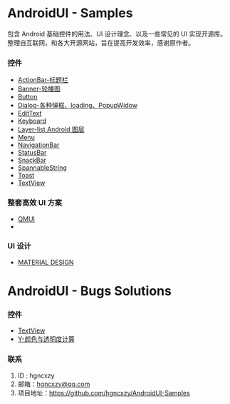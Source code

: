 # AndroidUI - Samples
包含 Android 基础控件的用法、UI 设计理念、以及一些常见的 UI 实现开源库。整理自互联网，和各大开源网站，旨在提高开发效率，感谢原作者。

### 控件

- [ActionBar-标题栏](https://github.com/hgncxzy/AndroidUI-Samples/tree/master/actionbar)
- [Banner-轮播图](https://github.com/hgncxzy/AndroidUI-Samples/tree/master/banner)
- [Button](https://github.com/hgncxzy/AndroidUI-Samples/tree/master/button)
- [Dialog-各种弹框、loading、PopupWidow](https://github.com/hgncxzy/AndroidUI-Samples/tree/master/dialog)
- [EditText](https://github.com/hgncxzy/AndroidUI-Samples/tree/master/edittext)
- [Keyboard](https://github.com/hgncxzy/AndroidUI-Samples/tree/master/keyboard)
- [Layer-list Android 图层](https://www.jianshu.com/p/9e6d03ab7ac9)
- [Menu](https://github.com/hgncxzy/AndroidUI-Samples/tree/master/menu)
- [NavigationBar](https://github.com/hgncxzy/AndroidUI-Samples/tree/master/navigationbar)
- [StatusBar](https://github.com/hgncxzy/AndroidUI-Samples/tree/master/statusbar)
- [SnackBar](https://github.com/hgncxzy/AndroidUI-Samples/tree/master/snackbar)
- [SpannableString](https://github.com/hgncxzy/AndroidUI-Samples/tree/master/spannablestring)
- [Toast](https://github.com/hgncxzy/AndroidUI-Samples/tree/master/toast)
- [TextView](https://github.com/hgncxzy/AndroidUI-Samples/tree/master/textview)

### 整套高效 UI 方案

- [QMUI](https://qmuiteam.com/android/documents/)
- 

###  UI 设计

- [MATERIAL DESIGN](https://material.io/)

# AndroidUI -  Bugs Solutions

### 控件

- [TextView]()
- [Y-颜色与透明度计算](https://blog.csdn.net/wangliblog/article/details/73248122)



### 联系

1. ID : hgncxzy
2. 邮箱：[hgncxzy@qq.com](mailto:hgncxzy@qq.com)
3. 项目地址：https://github.com/hgncxzy/AndroidUI-Samples

